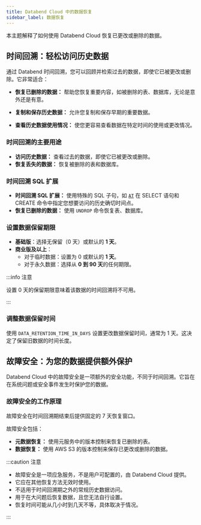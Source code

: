 ```yaml
---
title: Databend Cloud 中的数据恢复
sidebar_label: 数据恢复
---
```


本主题解释了如何使用 Databend Cloud 恢复已更改或删除的数据。

## 时间回溯：轻松访问历史数据

通过 Databend 时间回溯，您可以回顾并检索过去的数据，即使它已被更改或删除。它非常适合：

- **恢复已删除的数据：** 帮助您恢复重要内容，如被删除的表、数据库，无论是意外还是有意。

- **复制和保存历史数据：** 允许您复制和保存早期的重要数据。

- **查看历史数据使用情况：** 使您更容易查看数据在特定时间的使用或更改情况。

### 时间回溯的主要用途

- **访问历史数据：** 查看过去的数据，即使它已被更改或删除。
- **恢复丢失的数据：** 恢复被删除的表和数据库。

### 时间回溯 SQL 扩展

- **时间回溯 SQL 扩展：** 使用特殊的 SQL 子句，如 [`AT`](/sql/sql-commands/query-syntax/query-at) 在 SELECT 语句和 CREATE 命令中指定您想要访问的历史确切时间点。
- **恢复已删除的数据：** 使用 `UNDROP` 命令恢复表、数据库。

### 设置数据保留期限

- **基础版**：选择无保留（0 天）或默认的 **1 天**。
- **商业版及以上**：
  - 对于临时数据：设置为 0 或默认的 **1 天**。
  - 对于永久数据：选择从 **0 到 90 天**的任何期限。

:::info 注意

设置 0 天的保留期限意味着该数据的时间回溯将不可用。

:::

### 调整数据保留时间

使用 `DATA_RETENTION_TIME_IN_DAYS` 设置更改数据保留时间，通常为 1 天。这决定了保留旧数据的时间长度。

## 故障安全：为您的数据提供额外保护

Databend Cloud 中的故障安全是一项额外的安全功能，不同于时间回溯。它旨在在系统问题或安全事件发生时保护您的数据。

### 故障安全的工作原理

故障安全在时间回溯期结束后提供固定的 7 天恢复窗口。

故障安全包括：

- **元数据恢复：** 使用元服务中的版本控制来恢复已删除的表。
- **数据恢复：** 使用 AWS S3 的版本控制来保存已更改或删除的数据。

:::caution 注意

- 故障安全是一项应急服务，不是用户可配置的，由 Databend Cloud 提供。
- 它应在其他恢复方法无效时使用。
- 不适用于时间回溯期之外的常规历史数据访问。
- 用于在大问题后恢复数据，且您无法自行设置。
- 恢复时间可能从几小时到几天不等，具体取决于情况。

:::
